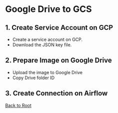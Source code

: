 # Google Drive to GCS

## 1. Create Service Account on GCP

- Create a service account on GCP.
- Download the JSON key file.

## 2. Prepare Image on Google Drive

- Upload the image to Google Drive
- Copy Drive folder ID

## 3. Create Connection on Airflow

[Back to Root](../../README.md)